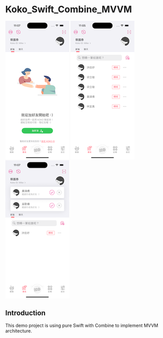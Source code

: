 # Koko_Swift_Combine_MVVM
 
![No Friend](https://github.com/e7fendy/Koko_Swift_Combine_MVVM/blob/main/screenshots/nofriend.png)
![Best Friends](https://github.com/e7fendy/Koko_Swift_Combine_MVVM/blob/main/screenshots/bestfriends.png)
![All Friends](https://github.com/e7fendy/Koko_Swift_Combine_MVVM/blob/main/screenshots/allfriends.png)

## Introduction

This demo project is using pure Swift with Combine to implement MVVM architecture.